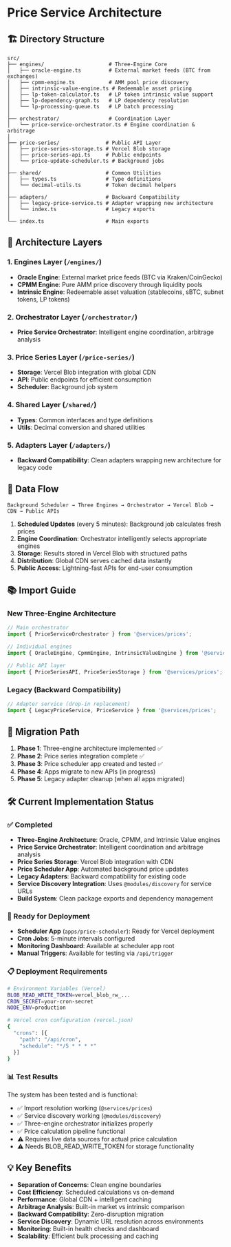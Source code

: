 # Price Service Architecture

## 🏗️ Directory Structure

```
src/
├── engines/                     # Three-Engine Core
│   ├── oracle-engine.ts         # External market feeds (BTC from exchanges)
│   ├── cpmm-engine.ts           # AMM pool price discovery
│   ├── intrinsic-value-engine.ts # Redeemable asset pricing
│   ├── lp-token-calculator.ts   # LP token intrinsic value support
│   ├── lp-dependency-graph.ts   # LP dependency resolution
│   └── lp-processing-queue.ts   # LP batch processing
│
├── orchestrator/                # Coordination Layer
│   └── price-service-orchestrator.ts # Engine coordination & arbitrage
│
├── price-series/               # Public API Layer  
│   ├── price-series-storage.ts # Vercel Blob storage
│   ├── price-series-api.ts     # Public endpoints
│   └── price-update-scheduler.ts # Background jobs
│
├── shared/                     # Common Utilities
│   ├── types.ts                # Type definitions
│   └── decimal-utils.ts        # Token decimal helpers
│
├── adapters/                   # Backward Compatibility
│   ├── legacy-price-service.ts # Adapter wrapping new architecture
│   └── index.ts                # Legacy exports
│
└── index.ts                    # Main exports
```

## 🎯 Architecture Layers

### 1. **Engines Layer** (`/engines/`)
- **Oracle Engine**: External market price feeds (BTC via Kraken/CoinGecko)
- **CPMM Engine**: Pure AMM price discovery through liquidity pools  
- **Intrinsic Engine**: Redeemable asset valuation (stablecoins, sBTC, subnet tokens, LP tokens)

### 2. **Orchestrator Layer** (`/orchestrator/`)
- **Price Service Orchestrator**: Intelligent engine coordination, arbitrage analysis

### 3. **Price Series Layer** (`/price-series/`)
- **Storage**: Vercel Blob integration with global CDN
- **API**: Public endpoints for efficient consumption
- **Scheduler**: Background job system

### 4. **Shared Layer** (`/shared/`)
- **Types**: Common interfaces and type definitions
- **Utils**: Decimal conversion and shared utilities

### 5. **Adapters Layer** (`/adapters/`)
- **Backward Compatibility**: Clean adapters wrapping new architecture for legacy code

## 🔄 Data Flow

```
Background Scheduler → Three Engines → Orchestrator → Vercel Blob → CDN → Public APIs
```

1. **Scheduled Updates** (every 5 minutes): Background job calculates fresh prices
2. **Engine Coordination**: Orchestrator intelligently selects appropriate engines
3. **Storage**: Results stored in Vercel Blob with structured paths
4. **Distribution**: Global CDN serves cached data instantly
5. **Public Access**: Lightning-fast APIs for end-user consumption

## 📚 Import Guide

### New Three-Engine Architecture
```typescript
// Main orchestrator
import { PriceServiceOrchestrator } from '@services/prices';

// Individual engines
import { OracleEngine, CpmmEngine, IntrinsicValueEngine } from '@services/prices';

// Public API layer
import { PriceSeriesAPI, PriceSeriesStorage } from '@services/prices';
```

### Legacy (Backward Compatibility)
```typescript
// Adapter service (drop-in replacement)
import { LegacyPriceService, PriceService } from '@services/prices';
```

## 🚀 Migration Path

1. **Phase 1**: Three-engine architecture implemented ✅
2. **Phase 2**: Price series integration complete ✅  
3. **Phase 3**: Price scheduler app created and tested ✅
4. **Phase 4**: Apps migrate to new APIs (in progress)
5. **Phase 5**: Legacy adapter cleanup (when all apps migrated)

## 🛠️ Current Implementation Status

### ✅ Completed
- **Three-Engine Architecture**: Oracle, CPMM, and Intrinsic Value engines
- **Price Service Orchestrator**: Intelligent coordination and arbitrage analysis
- **Price Series Storage**: Vercel Blob integration with CDN
- **Price Scheduler App**: Automated background price updates
- **Legacy Adapters**: Backward compatibility for existing code
- **Service Discovery Integration**: Uses `@modules/discovery` for service URLs
- **Build System**: Clean package exports and dependency management

### 🔧 Ready for Deployment
- **Scheduler App** (`apps/price-scheduler`): Ready for Vercel deployment
- **Cron Jobs**: 5-minute intervals configured
- **Monitoring Dashboard**: Available at scheduler app root
- **Manual Triggers**: Available for testing via `/api/trigger`

### 📋 Deployment Requirements
```bash
# Environment Variables (Vercel)
BLOB_READ_WRITE_TOKEN=vercel_blob_rw_...
CRON_SECRET=your-cron-secret
NODE_ENV=production

# Vercel cron configuration (vercel.json)
{
  "crons": [{
    "path": "/api/cron",
    "schedule": "*/5 * * * *"
  }]
}
```

### 📊 Test Results
The system has been tested and is functional:
- ✅ Import resolution working (`@services/prices`)
- ✅ Service discovery working (`@modules/discovery`)
- ✅ Three-engine orchestrator initializes properly
- ✅ Price calculation pipeline functional
- ⚠️ Requires live data sources for actual price calculation
- ⚠️ Needs BLOB_READ_WRITE_TOKEN for storage functionality

## 💡 Key Benefits

- **Separation of Concerns**: Clean engine boundaries
- **Cost Efficiency**: Scheduled calculations vs on-demand
- **Performance**: Global CDN + intelligent caching
- **Arbitrage Analysis**: Built-in market vs intrinsic comparison
- **Backward Compatibility**: Zero-disruption migration
- **Service Discovery**: Dynamic URL resolution across environments
- **Monitoring**: Built-in health checks and dashboard
- **Scalability**: Efficient bulk processing and caching